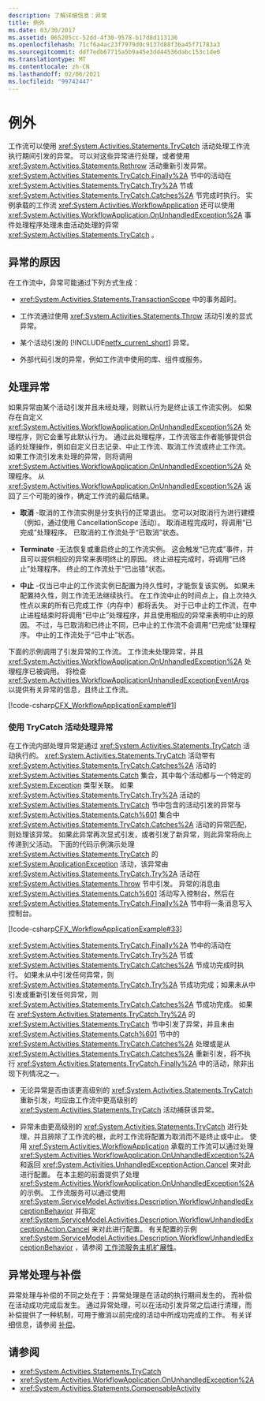 ```yaml
---
description: 了解详细信息：异常
title: 例外
ms.date: 03/30/2017
ms.assetid: 065205cc-52dd-4f30-9578-b17d8d113136
ms.openlocfilehash: 71cf6a4ac23f7979d0c9137d88f36a45f71783a3
ms.sourcegitcommit: ddf7edb67715a5b9a45e3dd44536dabc153c1de0
ms.translationtype: MT
ms.contentlocale: zh-CN
ms.lasthandoff: 02/06/2021
ms.locfileid: "99742447"
---
```

# <a name="exceptions"></a>例外

工作流可以使用 <xref:System.Activities.Statements.TryCatch> 活动处理工作流执行期间引发的异常。 可以对这些异常进行处理，或者使用 <xref:System.Activities.Statements.Rethrow> 活动重新引发异常。 <xref:System.Activities.Statements.TryCatch.Finally%2A> 节中的活动在 <xref:System.Activities.Statements.TryCatch.Try%2A> 节或 <xref:System.Activities.Statements.TryCatch.Catches%2A> 节完成时执行。 实例承载的工作流 <xref:System.Activities.WorkflowApplication> 还可以使用 <xref:System.Activities.WorkflowApplication.OnUnhandledException%2A> 事件处理程序处理未由活动处理的异常 <xref:System.Activities.Statements.TryCatch> 。  
  
## <a name="causes-of-exceptions"></a>异常的原因  

 在工作流中，异常可能通过下列方式生成：  
  
- <xref:System.Activities.Statements.TransactionScope> 中的事务超时。  
  
- 工作流通过使用 <xref:System.Activities.Statements.Throw> 活动引发的显式异常。  
  
- 某个活动引发的 [!INCLUDE[netfx_current_short](../../../includes/netfx-current-short-md.md)] 异常。  
  
- 外部代码引发的异常，例如工作流中使用的库、组件或服务。  
  
## <a name="handling-exceptions"></a>处理异常  

 如果异常由某个活动引发并且未经处理，则默认行为是终止该工作流实例。 如果存在自定义 <xref:System.Activities.WorkflowApplication.OnUnhandledException%2A> 处理程序，则它会重写此默认行为。 通过此处理程序，工作流宿主作者能够提供合适的处理操作，例如自定义日志记录、中止工作流、取消工作流或终止工作流。  如果工作流引发未处理的异常，则将调用 <xref:System.Activities.WorkflowApplication.OnUnhandledException%2A> 处理程序。 从 <xref:System.Activities.WorkflowApplication.OnUnhandledException%2A> 返回了三个可能的操作，确定工作流的最后结果。  
  
- **取消** -取消的工作流实例是分支执行的正常退出。 您可以对取消行为进行建模（例如，通过使用 CancellationScope 活动）。 取消进程完成时，将调用“已完成”处理程序。 已取消的工作流处于“已取消”状态。  
  
- **Terminate** -无法恢复或重启终止的工作流实例。  这会触发“已完成”事件，并且可以提供相应的异常来表明终止的原因。 终止进程完成时，将调用“已终止”处理程序。 终止的工作流处于“已出错”状态。  
  
- **中止** -仅当已中止的工作流实例已配置为持久性时，才能恢复该实例。  如果未配置持久性，则工作流无法继续执行。  在工作流中止的时间点上，自上次持久性点以来的所有已完成工作（内存中）都将丢失。 对于已中止的工作流，在中止进程结束时将调用“已中止”处理程序，并且使用相应的异常来表明中止的原因。 不过，与已取消和已终止不同，已中止的工作流不会调用“已完成”处理程序。 中止的工作流处于“已中止”状态。  
  
 下面的示例调用了引发异常的工作流。 工作流未处理异常，并且 <xref:System.Activities.WorkflowApplication.OnUnhandledException%2A> 处理程序已被调用。 将检查 <xref:System.Activities.WorkflowApplicationUnhandledExceptionEventArgs> 以提供有关异常的信息，且终止工作流。  
  
 [!code-csharp[CFX_WorkflowApplicationExample#1](~/samples/snippets/csharp/VS_Snippets_CFX/cfx_workflowapplicationexample/cs/program.cs#1)]  
  
### <a name="handling-exceptions-with-the-trycatch-activity"></a>使用 TryCatch 活动处理异常  

 在工作流内部处理异常是通过 <xref:System.Activities.Statements.TryCatch> 活动执行的。 <xref:System.Activities.Statements.TryCatch> 活动带有 <xref:System.Activities.Statements.TryCatch.Catches%2A> 活动的 <xref:System.Activities.Statements.Catch> 集合，其中每个活动都与一个特定的 <xref:System.Exception> 类型关联。 如果 <xref:System.Activities.Statements.TryCatch.Try%2A> 活动的 <xref:System.Activities.Statements.TryCatch> 节中包含的活动引发的异常与 <xref:System.Activities.Statements.Catch%601> 集合中 <xref:System.Activities.Statements.TryCatch.Catches%2A> 活动的异常匹配，则处理该异常。 如果此异常再次显式引发，或者引发了新异常，则此异常将向上传递到父活动。 下面的代码示例演示处理 <xref:System.Activities.Statements.TryCatch> 的 <xref:System.ApplicationException> 活动，该异常由 <xref:System.Activities.Statements.TryCatch.Try%2A> 活动在 <xref:System.Activities.Statements.Throw> 节中引发。 异常的消息由 <xref:System.Activities.Statements.Catch%601> 活动写入控制台，然后在 <xref:System.Activities.Statements.TryCatch.Finally%2A> 节中将一条消息写入控制台。  
  
 [!code-csharp[CFX_WorkflowApplicationExample#33](~/samples/snippets/csharp/VS_Snippets_CFX/cfx_workflowapplicationexample/cs/program.cs#33)]  
  
 <xref:System.Activities.Statements.TryCatch.Finally%2A> 节中的活动在 <xref:System.Activities.Statements.TryCatch.Try%2A> 节或 <xref:System.Activities.Statements.TryCatch.Catches%2A> 节成功完成时执行。 如果未从中引发任何异常，则 <xref:System.Activities.Statements.TryCatch.Try%2A> 节成功完成；如果未从中引发或重新引发任何异常，则 <xref:System.Activities.Statements.TryCatch.Catches%2A> 节成功完成。 如果在 <xref:System.Activities.Statements.TryCatch.Try%2A> 的 <xref:System.Activities.Statements.TryCatch> 节中引发了异常，并且未由 <xref:System.Activities.Statements.Catch%601> 节中的 <xref:System.Activities.Statements.TryCatch.Catches%2A> 处理或是从 <xref:System.Activities.Statements.TryCatch.Catches%2A> 重新引发，将不执行 <xref:System.Activities.Statements.TryCatch.Finally%2A> 中的活动，除非出现下列情况之一。  
  
- 无论异常是否由该更高级别的 <xref:System.Activities.Statements.TryCatch> 重新引发，均应由工作流中更高级别的 <xref:System.Activities.Statements.TryCatch> 活动捕获该异常。  
  
- 异常未由更高级别的 <xref:System.Activities.Statements.TryCatch> 进行处理，并且排除了工作流的根，此时工作流将配置为取消而不是终止或中止。 使用 <xref:System.Activities.WorkflowApplication> 承载的工作流可以通过处理 <xref:System.Activities.WorkflowApplication.OnUnhandledException%2A> 和返回 <xref:System.Activities.UnhandledExceptionAction.Cancel> 来对此进行配置。 在本主题的前面提供了处理 <xref:System.Activities.WorkflowApplication.OnUnhandledException%2A> 的示例。 工作流服务可以通过使用 <xref:System.ServiceModel.Activities.Description.WorkflowUnhandledExceptionBehavior> 并指定 <xref:System.ServiceModel.Activities.Description.WorkflowUnhandledExceptionAction.Cancel> 来对此进行配置。 有关配置的示例 <xref:System.ServiceModel.Activities.Description.WorkflowUnhandledExceptionBehavior> ，请参阅 [工作流服务主机扩展性](../wcf/feature-details/workflow-service-host-extensibility.md)。  
  
## <a name="exception-handling-versus-compensation"></a>异常处理与补偿  

 异常处理与补偿的不同之处在于：异常处理是在活动的执行期间发生的， 而补偿在活动成功完成后发生。 通过异常处理，可以在活动引发异常之后进行清理，而补偿提供了一种机制，可用于撤消以前完成的活动中所成功完成的工作。 有关详细信息，请参阅 [补偿](compensation.md)。  
  
## <a name="see-also"></a>请参阅

- <xref:System.Activities.Statements.TryCatch>
- <xref:System.Activities.WorkflowApplication.OnUnhandledException%2A>
- <xref:System.Activities.Statements.CompensableActivity>
